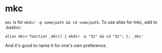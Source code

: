 # mkc
```mkc``` is for ```mkdir -p some/path && cd some/path```.
To use alias for mkc, add to .bashrc:

```
alias mkc='function _mkc() { mkdir -p "$1" && cd "$1"; }; _mkc'
```
And it's good to name it for one's own preference.
